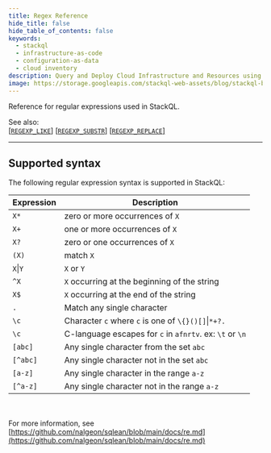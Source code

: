 ```yaml
---
title: Regex Reference
hide_title: false
hide_table_of_contents: false
keywords:
  - stackql
  - infrastructure-as-code
  - configuration-as-data
  - cloud inventory
description: Query and Deploy Cloud Infrastructure and Resources using SQL
image: https://storage.googleapis.com/stackql-web-assets/blog/stackql-blog-post-featured-image.png
---
```

Reference for regular expressions used in StackQL.  

See also:  
[[` REGEXP_LIKE `]](/docs/language-spec/functions/re/regexp_like)  [[` REGEXP_SUBSTR `]](/docs/language-spec/functions/re/regexp_substr)  [[` REGEXP_REPLACE `]](/docs/language-spec/functions/re/regexp_replace)

* * * 

## Supported syntax

The following regular expression syntax is supported in StackQL:    

| Expression | Description |
|------------|-------------|
| `X*` | zero or more occurrences of `X` |
| `X+` | one or more occurrences of `X` | 
| `X?` | zero or one occurrences of `X` |
| `(X)` | match `X` |
| `X`&vert;`Y` | `X` or `Y` |
| `^X` | `X` occurring at the beginning of the string |
| `X$` | `X` occurring at the end of the string |
| `.` | Match any single character |
| `\c` | Character `c` where `c` is one of `\{}()[]`&vert;`*+?.`
| `\c` | C-language escapes for `c` in `afnrtv`. ex: `\t` or `\n` |
| `[abc]` | Any single character from the set `abc` |
| `[^abc]` | Any single character not in the set `abc` |
| `[a-z]` | Any single character in the range `a-z` |
| `[^a-z]` | Any single character not in the range `a-z` |  

&nbsp;  
&nbsp;  
For more information, see [https://github.com/nalgeon/sqlean/blob/main/docs/re.md](https://github.com/nalgeon/sqlean/blob/main/docs/re.md)